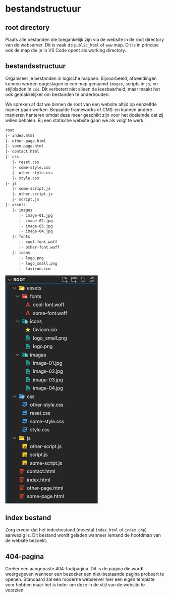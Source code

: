 # bestandstructuur

## root directory

Plaats alle bestanden die toegankelijk zijn via de website in de root directory van de webserver. Dit is vaak de `public_html` of `www` map. Dit is in principe ook de map die je in VS Code opent als working directory.

## bestandsstructuur

Organiseer je bestanden in logische mappen. Bijvoorbeeld, afbeeldingen kunnen worden opgeslagen in een map genaamd `images`, scripts in `js`, en stijlbladen in `css`. Dit verbetert niet alleen de leesbaarheid, maar maakt het ook gemakkelijker om bestanden te onderhouden.

We spreken af dat we binnen de root van een website altijd op eenzelfde manier gaan werken. Bepaalde frameworks of CMS-en kunnen andere manieren hanteren omdat deze meer geschikt zijn voor het doeleinde dat zij willen behalen. Bij een statische website gaan we als volgt te werk:

```html
root
|- index.html
|- other-page.html
|- some-page.html
|- contact.html
|- css
   |- reset.css
   |- some-style.css
   |- other-style.css
   |- style.css
|- js
   |- some-script.js
   |- other-script.js
   |- script.js
|- assets
   |- images
      |- image-01.jpg
      |- image-02.jpg
      |- image-03.jpg
      |- image-04.jpg
   |- fonts
      |- cool-font.woff
      |- other-font.woff
   |- icons
      |- logo.png
      |- logo_small.png
      |- favicon.ico
```

![Een voorbeeld van de root van een webserver](<../../.gitbook/assets/Schermafbeelding 2021-11-29 om 17.04.37.png>)

## index bestand

Zorg ervoor dat het indexbestand (meestal `index.html` of `index.php`) aanwezig is. Dit bestand wordt geladen wanneer iemand de hoofdmap van de website bezoekt.

## 404-pagina

Creëer een aangepaste 404-foutpagina. Dit is de pagina die wordt weergegeven wanneer een bezoeker een niet-bestaande pagina probeert te openen. Standaard zal een moderne webserver hier een eigen template voor hebben maar het is beter om deze in de stijl van de website te voorzien.
